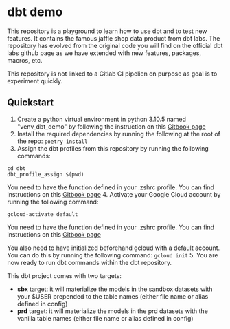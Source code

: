 # dbt demo

This repository is a playground to learn how to use dbt and to test new features. It contains
the famous jaffle shop data product from dbt labs. The repository has evolved from the original
code you will find on the official dbt labs github page as we have extended with new features,
packages, macros, etc.

This repository is not linked to a Gitlab CI pipelien on purpose as goal is to experiment
quickly.

## Quickstart

1. Create a python virtual environment in python 3.10.5 named "venv_dbt_demo" by following the
instruction on this [Gitbook page](https://astrafy.gitbook.io/technical-cookbook/python/local-development/python-setup-pyenv)
2. Install the required dependencies by running the following at the root of the repo:
```poetry install```
3. Assign the dbt profiles from this repository by running the following commands:
```
cd dbt
dbt_profile_assign $(pwd)
```
You need to have the function defined in your .zshrc profile. You can find instructions on this
[Gitbook page](https://astrafy.gitbook.io/data/dbt/configuration)
4. Activate your Google Cloud account by running the following command:
```commandline
gcloud-activate default
```
You need to have the function defined in your .zshrc profile. You can find instructions on this
[Gitbook page](https://astrafy.gitbook.io/google-cloud/configuration/authentication)

You also need to have initialized beforehand gcloud with a default account. You can do this by running
the following command:
```gcloud init```
5. You are now ready to run dbt commands within the dbt repository.

This dbt project comes with two targets:

- **sbx** target: it will materialize the models in the sandbox datasets with your $USER prepended to the table names (either file name or alias defined in config)
- **prd** target: it will materialize the models in the prd datasets with the vanilla table names (either file name or alias defined in config)
